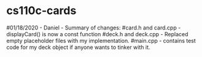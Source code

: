# cs110c-cards

#01/18/2020 - Daniel - Summary of changes:
#card.h and card.cpp - displayCard() is now a const function
#deck.h and deck.cpp - Replaced empty placeholder files with my implementation.
#main.cpp - contains test code for my deck object if anyone wants to tinker with it.
